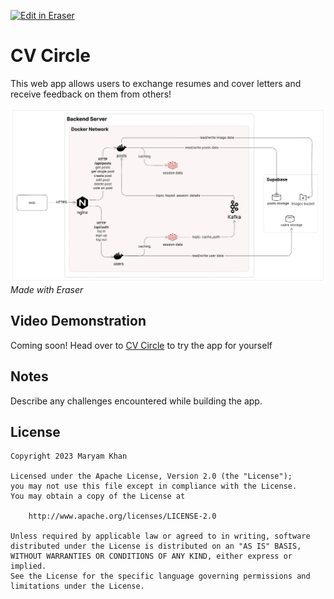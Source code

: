 <p><a target="_blank" href="https://app.eraser.io/workspace/eI5y2LS9WNWkJZPiNXvt" id="edit-in-eraser-github-link"><img alt="Edit in Eraser" src="https://firebasestorage.googleapis.com/v0/b/second-petal-295822.appspot.com/o/images%2Fgithub%2FOpen%20in%20Eraser.svg?alt=media&amp;token=968381c8-a7e7-472a-8ed6-4a6626da5501"></a></p>

# CV Circle

This web app allows users to exchange resumes and cover letters and receive feedback on them from others!

![Architectural Diagram](architectural-diagram.png "Architectural Diagram")
_Made with Eraser_

## Video Demonstration

Coming soon! Head over to [CV Circle](https://www.cv-circle.onrender.com) to try the app for yourself

## Notes

Describe any challenges encountered while building the app.

## License

```
Copyright 2023 Maryam Khan

Licensed under the Apache License, Version 2.0 (the "License");
you may not use this file except in compliance with the License.
You may obtain a copy of the License at

    http://www.apache.org/licenses/LICENSE-2.0

Unless required by applicable law or agreed to in writing, software
distributed under the License is distributed on an "AS IS" BASIS,
WITHOUT WARRANTIES OR CONDITIONS OF ANY KIND, either express or implied.
See the License for the specific language governing permissions and
limitations under the License.
```

<!--- Eraser file: https://app.eraser.io/workspace/eI5y2LS9WNWkJZPiNXvt --->
